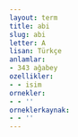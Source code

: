 ```yaml
---
layout: term
title: abi
slug: abi
letter: A
lisan: Türkçe
anlamlar:
- 343 ağabey
ozellikler:
- - isim
ornekler:
- - ''
orneklerkaynak:
- - ''
---
```


